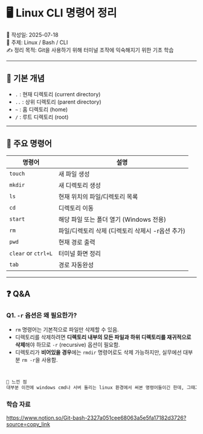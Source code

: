 # 🖥️ Linux CLI 명령어 정리

📅 작성일: 2025-07-18  
📂 주제: Linux / Bash / CLI  
✍️ 정리 목적: Git을 사용하기 위해 터미널 조작에 익숙해지기 위한 기초 학습

---

## 📌 기본 개념

- `.` : 현재 디렉토리 (current directory)
- `..` : 상위 디렉토리 (parent directory)
- `~` : 홈 디렉토리 (home)
- `/` : 루트 디렉토리 (root)

---

## 🔧 주요 명령어

| 명령어              | 설명                                             |
| ------------------- | ------------------------------------------------ |
| `touch`             | 새 파일 생성                                     |
| `mkdir`             | 새 디렉토리 생성                                 |
| `ls`                | 현재 위치의 파일/디렉토리 목록                   |
| `cd`                | 디렉토리 이동                                    |
| `start`             | 해당 파일 또는 폴더 열기 (Windows 전용)          |
| `rm`                | 파일/디렉토리 삭제 (디렉토리 삭제시 -r옵션 추가) |
| `pwd`               | 현재 경로 출력                                   |
| `clear` or `ctrl+L` | 터미널 화면 정리                                 |
| `tab`               | 경로 자동완성                                    |

---

## ❓ Q&A

### Q1. `-r` 옵션은 왜 필요한가?

- `rm` 명령어는 기본적으로 파일만 삭제할 수 있음.
- 디렉토리를 삭제하려면 **디렉토리 내부의 모든 파일과 하위 디렉토리를 재귀적으로 삭제**해야 하므로 `-r` (recursive) 옵션이 필요함.
- 디렉토리가 **비어있을 경우**에는 `rmdir` 명령어로도 삭제 가능하지만, 실무에선 대부분 `rm -r`을 사용함.

```bash


🧠 느낀 점
대부분 이전에 windows cmd나 서버 돌리는 linux 환경에서 써본 명령어들이긴 한데, 그때그때 필요에 따라서 찾아서 썼을 뿐이지 전체적으로 배워본 건 처음이다. bash 켜놓고 손에 익도록 계속 쳐봐서 좀 익숙해졌다.
```

### 학습 자료

https://www.notion.so/Git-bash-2327a051cee68063a5e5fa17182d3726?source=copy_link

